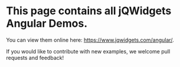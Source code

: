 # This page contains all jQWidgets Angular Demos. 

You can view them online here: https://www.jqwidgets.com/angular/.

If you would like to contribute with new examples, we welcome pull requests and feedback! 
